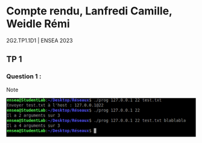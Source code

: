# Compte rendu, Lanfredi Camille, Weidle Rémi
2G2.TP1.1D1 | ENSEA 2023

## TP 1
### Question 1 : 

> 

>[!NOTE]

![Screenshot](../capture/Q1.png)

